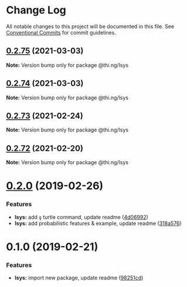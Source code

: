 # Change Log

All notable changes to this project will be documented in this file.
See [Conventional Commits](https://conventionalcommits.org) for commit guidelines.

## [0.2.75](https://github.com/thi-ng/umbrella/compare/@thi.ng/lsys@0.2.74...@thi.ng/lsys@0.2.75) (2021-03-03)

**Note:** Version bump only for package @thi.ng/lsys





## [0.2.74](https://github.com/thi-ng/umbrella/compare/@thi.ng/lsys@0.2.73...@thi.ng/lsys@0.2.74) (2021-03-03)

**Note:** Version bump only for package @thi.ng/lsys





## [0.2.73](https://github.com/thi-ng/umbrella/compare/@thi.ng/lsys@0.2.72...@thi.ng/lsys@0.2.73) (2021-02-24)

**Note:** Version bump only for package @thi.ng/lsys





## [0.2.72](https://github.com/thi-ng/umbrella/compare/@thi.ng/lsys@0.2.71...@thi.ng/lsys@0.2.72) (2021-02-20)

**Note:** Version bump only for package @thi.ng/lsys





# [0.2.0](https://github.com/thi-ng/umbrella/compare/@thi.ng/lsys@0.1.0...@thi.ng/lsys@0.2.0) (2019-02-26)

### Features

* **lsys:** add `g` turtle command, update readme ([4d06992](https://github.com/thi-ng/umbrella/commit/4d06992))
* **lsys:** add probabilistic features & example, update readme ([318a576](https://github.com/thi-ng/umbrella/commit/318a576))

# 0.1.0 (2019-02-21)

### Features

* **lsys:** import new package, update readme ([98251cd](https://github.com/thi-ng/umbrella/commit/98251cd))
